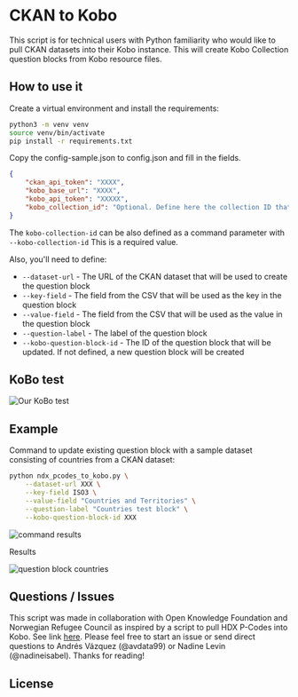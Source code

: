 # CKAN to Kobo

This script is for technical users with Python familiarity who would like to pull CKAN datasets into their Kobo instance. This will create Kobo Collection question blocks from Kobo resource files.

## How to use it

Create a virtual environment and install the requirements:

```bash
python3 -m venv venv
source venv/bin/activate
pip install -r requirements.txt
```

Copy the config-sample.json to config.json and fill in the fields.  

```json
{
    "ckan_api_token": "XXXX",
    "kobo_base_url": "XXXX",
    "kobo_api_token": "XXXXX",
    "kobo_collection_id": "Optional. Define here the collection ID that will be the frame of work"
}
```

The `kobo-collection-id` can be also defined as a command parameter with `--kobo-collection-id`
This is a required value.  

Also, you'll need to define:
 - `--dataset-url` - The URL of the CKAN dataset that will be used to create the question block
 - `--key-field` - The field from the CSV that will be used as the key in the question block
 - `--value-field` - The field from the CSV that will be used as the value in the question block
 - `--question-label` - The label of the question block
 - `--kobo-question-block-id` - The ID of the question block that will be updated.
   If not defined, a new question block will be created

## KoBo test

![Our KoBo test](docs/images/our-collection.png)

## Example

Command to update existing question block with a sample dataset consisting of countries from a CKAN dataset:

```bash
python ndx_pcodes_to_kobo.py \
    --dataset-url XXX \
    --key-field ISO3 \
    --value-field "Countries and Territories" \
    --question-label "Countries test block" \
    --kobo-question-block-id XXX
```

![command results](docs/images/question-block-up-countries-command.png)

Results

![question block countries](docs/images/question-block-countries.png)

## Questions / Issues
This script was made in collaboration with Open Knowledge Foundation and Norwegian Refugee Council as inspired by a script to pull HDX P-Codes into Kobo. See link [here](https://gist.github.com/joshuaberetta/086180242408ead944245c14a9e03872). Please feel free to start an issue or send direct questions to Andrés Vázquez (@avdata99) or Nadine Levin (@nadineisabel). Thanks for reading!

## License
